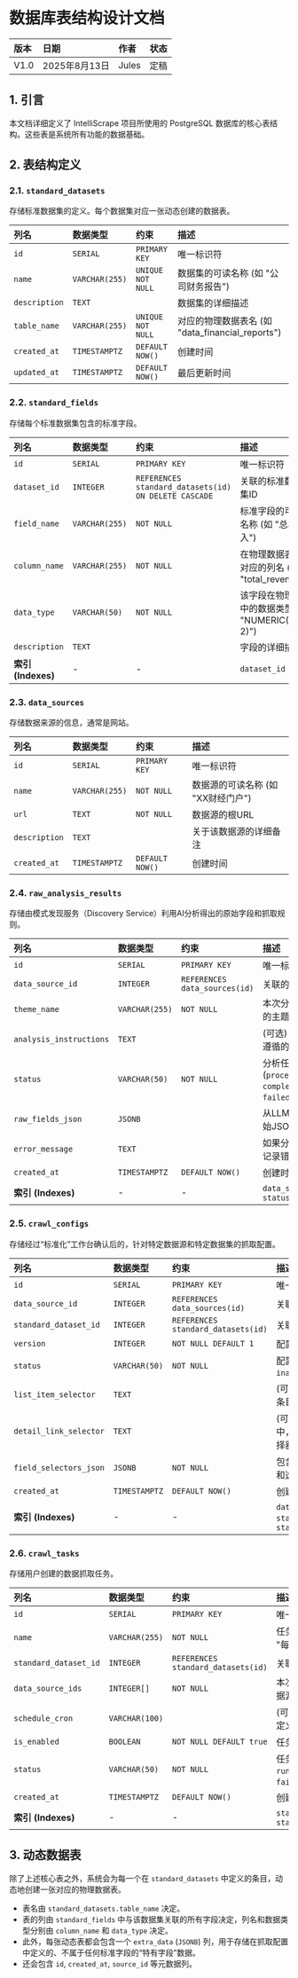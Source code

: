 # 数据库表结构设计文档

| 版本 | 日期 | 作者 | 状态 |
| :---- | :---- | :---- | :---- |
| V1.0 | 2025年8月13日 | Jules | 定稿 |

## 1. 引言

本文档详细定义了 IntelliScrape 项目所使用的 PostgreSQL 数据库的核心表结构。这些表是系统所有功能的数据基础。

## 2. 表结构定义

### 2.1. `standard_datasets`
存储标准数据集的定义。每个数据集对应一张动态创建的数据表。

| 列名 | 数据类型 | 约束 | 描述 |
| :--- | :--- | :--- | :--- |
| `id` | `SERIAL` | `PRIMARY KEY` | 唯一标识符 |
| `name` | `VARCHAR(255)` | `UNIQUE NOT NULL` | 数据集的可读名称 (如 "公司财务报告") |
| `description` | `TEXT` | | 数据集的详细描述 |
| `table_name` | `VARCHAR(255)` | `UNIQUE NOT NULL` | 对应的物理数据表名 (如 "data_financial_reports") |
| `created_at` | `TIMESTAMPTZ` | `DEFAULT NOW()` | 创建时间 |
| `updated_at` | `TIMESTAMPTZ` | `DEFAULT NOW()` | 最后更新时间 |

### 2.2. `standard_fields`
存储每个标准数据集包含的标准字段。

| 列名 | 数据类型 | 约束 | 描述 |
| :--- | :--- | :--- | :--- |
| `id` | `SERIAL` | `PRIMARY KEY` | 唯一标识符 |
| `dataset_id` | `INTEGER` | `REFERENCES standard_datasets(id) ON DELETE CASCADE` | 关联的标准数据集ID |
| `field_name` | `VARCHAR(255)` | `NOT NULL` | 标准字段的可读名称 (如 "总收入") |
| `column_name` | `VARCHAR(255)` | `NOT NULL` | 在物理数据表中对应的列名 (如 "total_revenue") |
| `data_type` | `VARCHAR(50)` | `NOT NULL` | 该字段在物理表中的数据类型 (如 "NUMERIC(18, 2)") |
| `description` | `TEXT` | | 字段的详细描述 |
| **索引 (Indexes)** | - | - | `dataset_id` |

### 2.3. `data_sources`
存储数据来源的信息，通常是网站。

| 列名 | 数据类型 | 约束 | 描述 |
| :--- | :--- | :--- | :--- |
| `id` | `SERIAL` | `PRIMARY KEY` | 唯一标识符 |
| `name` | `VARCHAR(255)` | `NOT NULL` | 数据源的可读名称 (如 "XX财经门户") |
| `url` | `TEXT` | `NOT NULL` | 数据源的根URL |
| `description` | `TEXT` | | 关于该数据源的详细备注 |
| `created_at` | `TIMESTAMPTZ` | `DEFAULT NOW()` | 创建时间 |

### 2.4. `raw_analysis_results`
存储由模式发现服务（Discovery Service）利用AI分析得出的原始字段和抓取规则。

| 列名 | 数据类型 | 约束 | 描述 |
| :--- | :--- | :--- | :--- |
| `id` | `SERIAL` | `PRIMARY KEY` | 唯一标识符 |
| `data_source_id` | `INTEGER` | `REFERENCES data_sources(id)` | 关联的数据源ID |
| `theme_name` | `VARCHAR(255)` | `NOT NULL` | 本次分析所使用的主题名称 |
| `analysis_instructions` | `TEXT` | | (可选) 本次分析遵循的详细指令 |
| `status` | `VARCHAR(50)` | `NOT NULL` | 分析任务的状态 (`processing`, `completed`, `failed`) |
| `raw_fields_json`| `JSONB` | | 从LLM返回的原始JSON结果 |
| `error_message` | `TEXT` | | 如果分析失败，记录错误信息 |
| `created_at` | `TIMESTAMPTZ` | `DEFAULT NOW()` | 创建时间 |
| **索引 (Indexes)** | - | - | `data_source_id`, `status` |

### 2.5. `crawl_configs`
存储经过“标准化”工作台确认后的，针对特定数据源和特定数据集的抓取配置。

| 列名 | 数据类型 | 约束 | 描述 |
| :--- | :--- | :--- | :--- |
| `id` | `SERIAL` | `PRIMARY KEY` | 唯一标识符 |
| `data_source_id` | `INTEGER` | `REFERENCES data_sources(id)` | 关联的数据源ID |
| `standard_dataset_id`| `INTEGER` | `REFERENCES standard_datasets(id)` | 关联的标准数据集ID |
| `version` | `INTEGER` | `NOT NULL DEFAULT 1` | 配置的版本号 |
| `status` | `VARCHAR(50)` | `NOT NULL` | 配置状态 (`active`, `inactive`) |
| `list_item_selector` | `TEXT` | | (可选) 列表页中每个条目的选择器 |
| `detail_link_selector` | `TEXT` | | (可选) 在列表条目中，详情页链接的选择器 |
| `field_selectors_json`| `JSONB` | `NOT NULL` | 包含详情页字段映射和选择器的JSON |
| `created_at` | `TIMESTAMPTZ` | `DEFAULT NOW()` | 创建时间 |
| **索引 (Indexes)** | - | - | `data_source_id`, `standard_dataset_id`, `status` |

### 2.6. `crawl_tasks`
存储用户创建的数据抓取任务。

| 列名 | 数据类型 | 约束 | 描述 |
| :--- | :--- | :--- | :--- |
| `id` | `SERIAL` | `PRIMARY KEY` | 唯一标识符 |
| `name` | `VARCHAR(255)` | `NOT NULL` | 任务的可读名称 (如 "每日财报采集") |
| `standard_dataset_id`| `INTEGER` | `REFERENCES standard_datasets(id)` | 关联的标准数据集ID |
| `data_source_ids` | `INTEGER[]`| `NOT NULL` | 本次任务要抓取的数据源ID数组 |
| `schedule_cron` | `VARCHAR(100)` | | (可选) CRON表达式，定义周期性执行计划 |
| `is_enabled` | `BOOLEAN` | `NOT NULL DEFAULT true` | 任务是否启用 |
| `status` | `VARCHAR(50)` | `NOT NULL` | 任务状态 (`pending`, `running`, `completed`, `failed`) |
| `created_at` | `TIMESTAMPTZ` | `DEFAULT NOW()` | 创建时间 |
| **索引 (Indexes)** | - | - | `standard_dataset_id`, `status` |

## 3. 动态数据表

除了上述核心表之外，系统会为每一个在 `standard_datasets` 中定义的条目，动态地创建一张对应的物理数据表。
*   表名由 `standard_datasets.table_name` 决定。
*   表的列由 `standard_fields` 中与该数据集关联的所有字段决定，列名和数据类型分别由 `column_name` 和 `data_type` 决定。
*   此外，每张动态表都会包含一个 `extra_data` (`JSONB`) 列，用于存储在抓取配置中定义的、不属于任何标准字段的“特有字段”数据。
*   还会包含 `id`, `created_at`, `source_id` 等元数据列。
